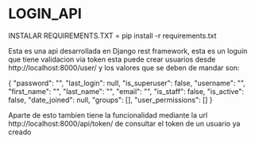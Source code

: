 # LOGIN_API

INSTALAR REQUIREMENTS.TXT = pip install -r requirements.txt

Esta es una api desarrollada en Django rest framework, esta es un loguin que tiene validacion via token esta puede crear usuarios desde http://localhost:8000/user/ y los valores que se deben de mandar son:

{
    "password": "",
    "last_login": null,
    "is_superuser": false,
    "username": "",
    "first_name": "",
    "last_name": "",
    "email": "",
    "is_staff": false,
    "is_active": false,
    "date_joined": null,
    "groups": [],
    "user_permissions": []
}

Aparte de esto tambien tiene la funcionalidad mediante la url http://localhost:8000/api/token/ de consultar el token de un usuario ya creado

